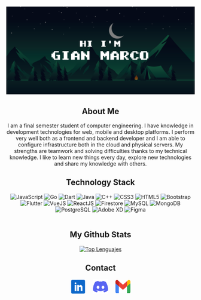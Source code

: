 ![Banner](HiBanner.svg)
<br>

<h2 align="center">About Me</h2>
<div align="center">
    <p>
        I am a final semester student of computer engineering. I have knowledge in development technologies for web, mobile and desktop platforms. I perform very well both as a frontend and backend developer and I am able to configure infrastructure both in the cloud and physical servers. 
        My strengths are teamwork and solving difficulties thanks to my technical knowledge. I like to learn new things every day, explore new technologies and share my knowledge with others.
    </p>
</div>


<h2 align="center">Technology Stack</h2>
<div align="center">
    <img src="https://img.shields.io/badge/javascript-%23323330.svg?style=for-the-badge&logo=javascript&logoColor=%23F7DF1E" alt="JavaScript">
    <img src="https://img.shields.io/badge/Go-00ADD8?logo=Go&logoColor=white&style=for-the-badge" alt="Go">
    <img src="https://img.shields.io/badge/Dart-0175C2?logo=dart&logoColor=white" alt="Dart">
    <img src="https://img.shields.io/badge/java-%23ED8B00.svg?style=for-the-badge&logo=openjdk&logoColor=white" alt="Java">
    <img src="https://img.shields.io/badge/c++-%2300599C.svg?style=for-the-badge&logo=c%2B%2B&logoColor=white" alt="C++">
    <img src="https://img.shields.io/badge/css3-%231572B6.svg?style=for-the-badge&logo=css3&logoColor=white" alt="CSS3">
    <img src="https://img.shields.io/badge/html5-%23E34F26.svg?style=for-the-badge&logo=html5&logoColor=white" alt="HTML5">
    <img src="https://img.shields.io/badge/bootstrap-%23563D7C.svg?style=for-the-badge&logo=bootstrap&logoColor=white" alt="Bootstrap">
    <img src="https://img.shields.io/badge/Flutter-02569B?style=flat&logo=flutter&logoColor=white" alt="Flutter">
    <img src="https://img.shields.io/badge/vuejs-%2335495e.svg?style=for-the-badge&logo=vuedotjs&logoColor=%234FC08D" alt="VueJS">
    <img src="https://img.shields.io/badge/-ReactJs-61DAFB?logo=react&logoColor=white&style=for-the-badge" alt="ReactJS">
    <img src="https://img.shields.io/badge/Firestore_Database-FFCA28?style=for-the-badge&logo=firebase&logoColor=black" alt="Firestore">
    <img src="https://img.shields.io/badge/mysql-%2300f.svg?style=for-the-badge&logo=mysql&logoColor=white" alt="MySQL">
    <img src="https://img.shields.io/badge/-MongoDB-13aa52?style=for-the-badge&logo=mongodb&logoColor=white" alt="MongoDB">
    <img src="https://img.shields.io/badge/postgresql-4169e1?style=for-the-badge&logo=postgresql&logoColor=white" alt="PostgreSQL">
    <img src="https://img.shields.io/badge/Adobe%20XD-470137?style=for-the-badge&logo=Adobe%20XD&logoColor=#FF61F6" alt="Adobe XD">
    <img src="https://img.shields.io/badge/figma-%23F24E1E.svg?style=for-the-badge&logo=figma&logoColor=white" alt="Figma">
    <br> 
    <br> 
</div>

<div align="center">
    <h2 align="center">My Github Stats</h2>
    <a href="https://github.com/anuraghazra/github-readme-stats">
        <img src="https://github-readme-stats.vercel.app/api/top-langs/?username=gianmt-06&layout=compact&theme=gotham" alt="Top    Lenguajes">
    </a>
</div>

<h2 align="center">Contact</h2>
<div align="center">
    <a href="https://www.linkedin.com/in/gian-marco-mora-tami-66233b20a/" target="_blank" title="Gian Marco Mora Tami"><img                   align="center" src="inIcon.svg" alt="" height="40" width="40" /></a>
    &nbsp;&nbsp;&nbsp;
    <a href="https://discord.com/users/Gian%20Marco#1137" target="_blank" title="Gian Marco#1137"><img align="center"                         src="discordIcon.svg" alt="" height="40" width="40" /></a>
    &nbsp;&nbsp;&nbsp;
    <a href="mailto:moragian6@gmail.com" target="_blank" title="moragian6@gmail.com"><img align="center" src="gmailIcon.svg" alt=""           height="35" width="40"/></a>
    <br>
    <br>
</div>
